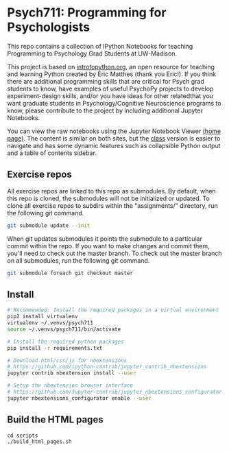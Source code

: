 # Psych711: Programming for Psychologists

This repo contains a collection of IPython Notebooks for teaching Programming
to Psychology Grad Students at UW-Madison.

This project is based on [introtopython.org](http://introtopython.org), an open resource for teaching and learning Python created by Eric Matthes (thank you Eric!). If you think there are additional programming skills that are critical for Psych grad students to know, have examples of useful PsychoPy projects to develop experiment-design skills, and/or you have ideas for other relatedthat you want graduate students in Psychology/Cognitive Neuroscience programs to know, please contribute to the project by including additional Jupyter Notebooks.

You can view the raw notebooks using the Jupyter Notebook Viewer [(home page)](http://nbviewer.ipython.org/urls/raw.github.com/lupyanlab/programming_for_psychologists/master/notebooks/index.ipynb). The content is similar on both sites, but the [class](http://sapir.psych.wisc.edu/programming_for_psychologists/) version is easier to navigate and has some dynamic features such as collapsible Python output and a table of contents sidebar.


## Exercise repos

All exercise repos are linked to this repo as submodules. By default,
when this repo is cloned, the submodules will not be initialized or
updated. To clone all exercise repos to subdirs within the "assignments/"
directory, run the following git command.

```bash
git submodule update --init
```

When git updates submodules it points the submodule to a particular
commit within the repo. If you want to make changes and commit them,
you'll need to check out the master branch. To check out the master
branch on all submodules, run the following git command.

```bash
git submodule foreach git checkout master
```

## Install

```bash
# Recommended: Install the required packages in a virtual environment
pip2 install virtualenv
virtualenv ~/.venvs/psych711
source ~/.venvs/psych711/bin/activate

# Install the required python packages
pip install -r requirements.txt

# Download html/css/js for nbextensions
# https://github.com/ipython-contrib/jupyter_contrib_nbextensions
jupyter contrib nbextension install --user

# Setup the nbextension browser interface
# https://github.com/Jupyter-contrib/jupyter_nbextensions_configurator 
jupyter nbextensions_configurator enable --user
```

## Build the HTML pages
```
cd scripts
./build_html_pages.sh
```

